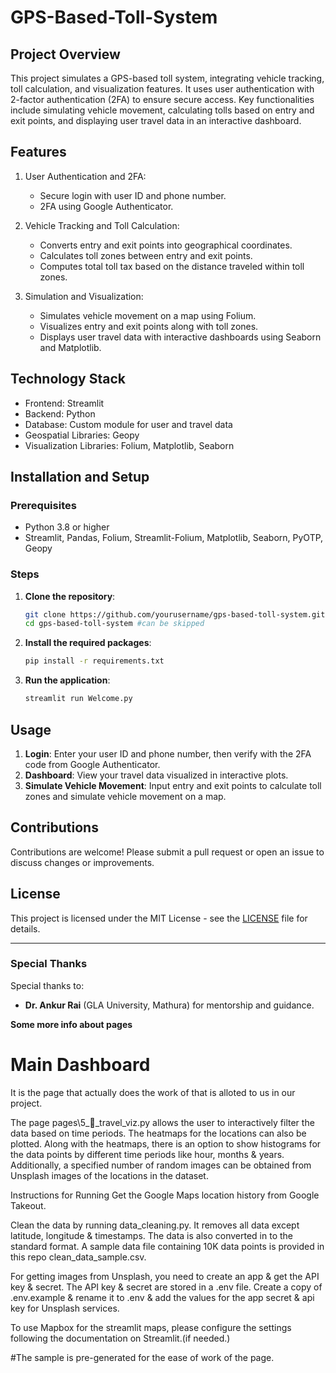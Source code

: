 # GPS-Based-Toll-System

## Project Overview

This project simulates a GPS-based toll system, integrating vehicle tracking, toll calculation, and visualization features. It uses user authentication with 2-factor authentication (2FA) to ensure secure access. Key functionalities include simulating vehicle movement, calculating tolls based on entry and exit points, and displaying user travel data in an interactive dashboard.

## Features

1. User Authentication and 2FA:
   - Secure login with user ID and phone number.
   - 2FA using Google Authenticator.

2. Vehicle Tracking and Toll Calculation:
   - Converts entry and exit points into geographical coordinates.
   - Calculates toll zones between entry and exit points.
   - Computes total toll tax based on the distance traveled within toll zones.

3. Simulation and Visualization:
   - Simulates vehicle movement on a map using Folium.
   - Visualizes entry and exit points along with toll zones.
   - Displays user travel data with interactive dashboards using Seaborn and Matplotlib.

## Technology Stack

- Frontend: Streamlit
- Backend: Python
- Database: Custom module for user and travel data
- Geospatial Libraries: Geopy
- Visualization Libraries: Folium, Matplotlib, Seaborn

## Installation and Setup

### Prerequisites

- Python 3.8 or higher
- Streamlit, Pandas, Folium, Streamlit-Folium, Matplotlib, Seaborn, PyOTP, Geopy

### Steps

1. **Clone the repository**:
   ```bash
   git clone https://github.com/yourusername/gps-based-toll-system.git
   cd gps-based-toll-system #can be skipped
   ```

2. **Install the required packages**:
   ```bash
   pip install -r requirements.txt
   ```

3. **Run the application**:
   ```bash
   streamlit run Welcome.py
   ```

## Usage

1. **Login**: Enter your user ID and phone number, then verify with the 2FA code from Google Authenticator.
2. **Dashboard**: View your travel data visualized in interactive plots.
3. **Simulate Vehicle Movement**: Input entry and exit points to calculate toll zones and simulate vehicle movement on a map.

## Contributions

Contributions are welcome! Please submit a pull request or open an issue to discuss changes or improvements.

## License

This project is licensed under the MIT License - see the [LICENSE](LICENSE) file for details.

---

### Special Thanks

Special thanks to:
- **Dr. Ankur Rai** (GLA University, Mathura) for mentorship and guidance.


**Some more info about pages**


# Main Dashboard
It is the page that actually does the work of that is alloted to us in our project.

The page pages\5_🧳_travel_viz.py allows the user to interactively filter the data based on time periods. The heatmaps for the locations can also be plotted. Along with the heatmaps, there is an option to show histograms for the data points by different time periods like hour, months & years. Additionally, a specified number of random images can be obtained from Unsplash images of the locations in the dataset.

Instructions for Running
Get the Google Maps location history from Google Takeout.

Clean the data by running data_cleaning.py. It removes all data except latitude, longitude & timestamps. The data is also converted in to the standard format. A sample data file containing 10K data points is provided in this repo clean_data_sample.csv.

For getting images from Unsplash, you need to create an app & get the API key & secret.
The API key & secret are stored in a .env file. Create a copy of .env.example & rename it to .env & add the values for the app secret & api key for Unsplash services.


To use Mapbox for the streamlit maps, please configure the settings following the documentation on Streamlit.(if needed.)


#The sample is pre-generated for the ease of work of the page.
